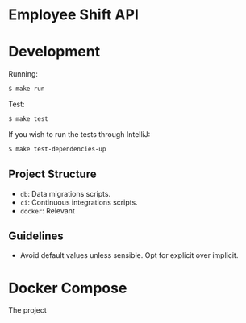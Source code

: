 # Employee Shift API

# Development

Running:
```sh
$ make run
```

Test:
```sh
$ make test
```

If you wish to run the tests through IntelliJ:
```sh
$ make test-dependencies-up
```

## Project Structure

* `db`: Data migrations scripts.
* `ci`: Continuous integrations scripts.
* `docker`: Relevant

## Guidelines
- Avoid default values unless sensible. Opt for explicit over implicit.

# Docker Compose

The project 
